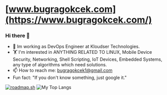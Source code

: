 # [www.bugragokcek.com](https://www.bugragokcek.com/)
### Hi there 👋

- 🌱 Im working as DevOps Engineer at Kloudser Technologies.
- 🏋 I'm interested in ANYTHING RELATED TO LINUX, Mobile Device Security, Networking, Shell Scripting, IoT Devices, Embedded Systems, any type of algorithms which need solutions.  
- 📫 How to reach me: bugragokcek1@gmail.com
- Fun fact: "If you don't know something, just google it."

<p float="center">
<a href="https://roadmap.sh"><img src="https://roadmap.sh/card/tall/64e1bad9ced78d29352ef626?variant=dark&roadmaps=linux%2Cdocker%2Ccyber-security%2Cjavascript" alt="roadmap.sh"/></a>
    <img  src="https://github-readme-stats.vercel.app/api/top-langs/?username=bugra-gokcek&layout=donut&theme=dark" alt="My Top Langs" />
</p>
